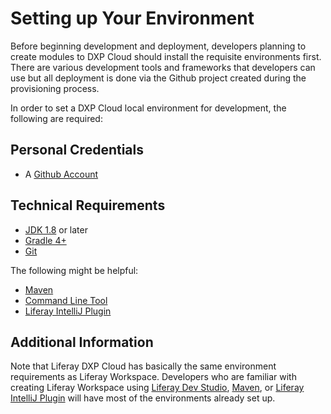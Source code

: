 # Setting up Your Environment

Before beginning development and deployment, developers planning to create modules to DXP Cloud should install the requisite environments first. There are various development tools and frameworks that developers can use but all  deployment is done via the Github project created during the provisioning process.

In order to set a DXP Cloud local environment for development, the following are required:

## Personal Credentials

* A [Github Account](https://github.com/)

## Technical Requirements

* [JDK 1.8](http://www.oracle.com/technetwork/java/javase/downloads/index.html) or later
* [Gradle 4+](http://www.gradle.org/downloads)
* [Git](https://git-scm.com/)

The following might be helpful:

* [Maven](https://maven.apache.org/index.html)
* [Command Line Tool](../10-reference/03-command-line-tool.md)
* [Liferay IntelliJ Plugin](https://plugins.jetbrains.com/plugin/10739-liferay-intellij-plugin)

## Additional Information

Note that Liferay DXP Cloud has basically the same environment requirements as Liferay Workspace. Developers who are familiar with creating Liferay Workspace using [Liferay Dev Studio](https://customer.liferay.com/downloads?p_p_id=com_liferay_osb_customer_downloads_display_web_DownloadsDisplayPortlet&_com_liferay_osb_customer_downloads_display_web_DownloadsDisplayPortlet_productAssetCategoryId=118191007&_com_liferay_osb_customer_downloads_display_web_DownloadsDisplayPortlet_fileTypeAssetCategoryId=118191038), [Maven](https://help.liferay.com/hc/en-us/articles/360017885592-Maven-Workspace), or [Liferay IntelliJ Plugin](https://plugins.jetbrains.com/plugin/10739-liferay-intellij-plugin) will have most of the environments already set up.
